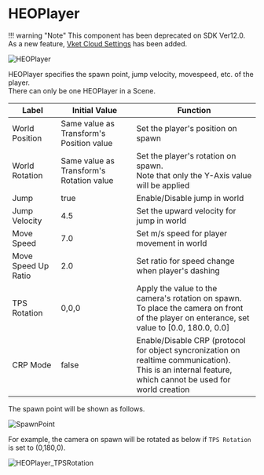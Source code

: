 # HEOPlayer

!!! warning "Note"
    This component has been deprecated on SDK Ver12.0.<br>
    As a new feature, [Vket Cloud Settings](../VketCloudSettings/Overview.md) has been added.

![HEOPlayer](img/HEOPlayer.jpg)

HEOPlayer specifies the spawn point, jump velocity, movespeed, etc. of the player.<br>
There can only be one HEOPlayer in a Scene.

| Label | Initial Value | Function |
|----|----|----|
| World Position | Same value as Transform's Position value | Set the player's position on spawn |
| World Rotation | Same value as Transform's Rotation value | Set the player's rotation on spawn. <br> Note that only the Y-Axis value will be applied |
| Jump | true | Enable/Disable jump in world |
| Jump Velocity | 4.5 | Set the upward velocity for jump in world |
| Move Speed | 7.0 | Set m/s speed for player movement in world |
| Move Speed Up Ratio | 2.0 | Set ratio for speed change when player's dashing |
| TPS Rotation | 0,0,0 | Apply the value to the camera's rotation on spawn. <br> To place the camera on front of the player on enterance, set value to [0.0, 180.0, 0.0] |
| CRP Mode | false | Enable/Disable CRP (protocol for object syncronization on realtime communication). <br> This is an internal feature, which cannot be used for world creation |

The spawn point will be shown as follows.

![SpawnPoint](img/SpawnPoint.jpg)

For example, the camera on spawn will be rotated as below if `TPS Rotation` is set to (0,180,0).

![HEOPlayer_TPSRotation](./img/HEOPlayer_TPSRotation.jpg)